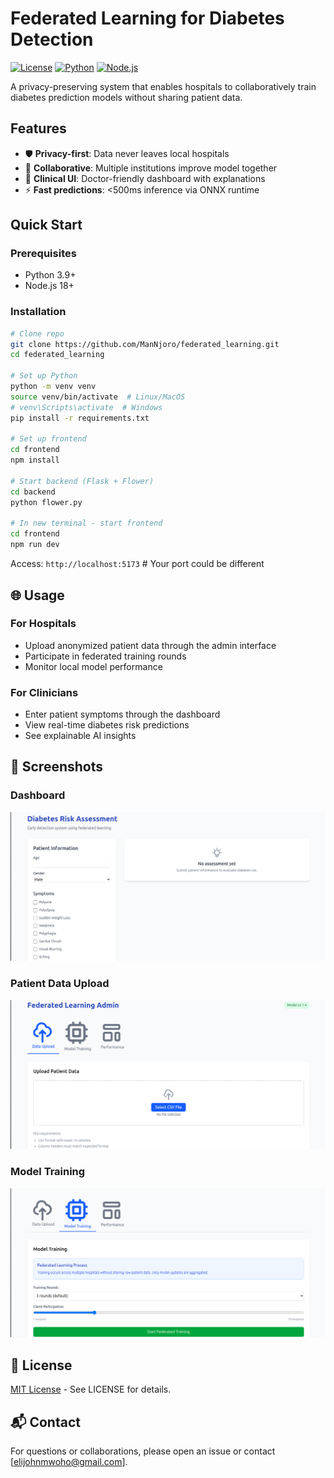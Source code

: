 # Federated Learning for Diabetes Detection

[![License](https://img.shields.io/badge/License-MIT-blue.svg)](https://opensource.org/licenses/MIT)
[![Python](https://img.shields.io/badge/Python-3.9%2B-blue)](https://www.python.org/)
[![Node.js](https://img.shields.io/badge/Node.js-18%2B-green)](https://nodejs.org/)

A privacy-preserving system that enables hospitals to collaboratively train diabetes prediction models without sharing patient data.

## Features

- 🛡️ **Privacy-first**: Data never leaves local hospitals
- 🤝 **Collaborative**: Multiple institutions improve model together
- 🏥 **Clinical UI**: Doctor-friendly dashboard with explanations
- ⚡ **Fast predictions**: <500ms inference via ONNX runtime

## Quick Start

### Prerequisites

- Python 3.9+
- Node.js 18+

### Installation

```bash
# Clone repo
git clone https://github.com/ManNjoro/federated_learning.git
cd federated_learning

# Set up Python
python -m venv venv
source venv/bin/activate  # Linux/MacOS
# venv\Scripts\activate  # Windows
pip install -r requirements.txt

# Set up frontend
cd frontend
npm install

# Start backend (Flask + Flower)
cd backend
python flower.py

# In new terminal - start frontend
cd frontend
npm run dev
```

Access: `http://localhost:5173` # Your port could be different

## 🌐 Usage

### For Hospitals

- Upload anonymized patient data through the admin interface
- Participate in federated training rounds
- Monitor local model performance

### For Clinicians

- Enter patient symptoms through the dashboard
- View real-time diabetes risk predictions
- See explainable AI insights

## 📸 Screenshots

### Dashboard

![Dashboard](https://github.com/ManNjoro/federated_learning/blob/main/screenshots/dashboard.png)

### Patient Data Upload

![Patient Data Upload](https://github.com/ManNjoro/federated_learning/blob/main/screenshots/patient_upload.png)

### Model Training

![Model Training](https://github.com/ManNjoro/federated_learning/blob/main/screenshots/model_training.png)

## 📜 License

[MIT License](https://github.com/ManNjoro/federated_learning/blob/main/LICENSE) - See LICENSE for details.

## 📬 Contact

For questions or collaborations, please open an issue or contact [elijohnmwoho@gmail.com].
